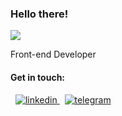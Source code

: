 ### Hello there!
![](https://img.shields.io/github/followers/saidafzalkh?labelColor=%23231F20&color=%2300CF91)
<p>
Front-end Developer
</p>

#### Get in touch:
<p>
 &nbsp;
 <a href="https://www.linkedin.com/in/saidafzalkholkhujaev/" target="_blank" title="LinkedIn">
  <img src="https://user-images.githubusercontent.com/92651113/220425408-88e25b24-a7f1-44aa-9031-cb63c90507eb.svg" alt="linkedin" /> 
 </a>
 &nbsp;
 <a href="https://t.me/saidafzalkh" target="_blank" title="Telegram">
  <img src="https://user-images.githubusercontent.com/92651113/220425422-43f06daf-e382-41d6-944f-4871242b856b.svg" alt="telegram" />
 </a>
</p>
